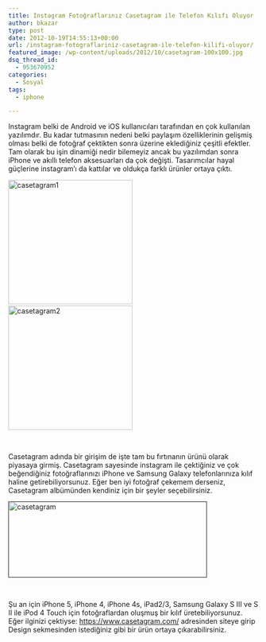 ```yaml
---
title: Instagram Fotoğraflarınız Casetagram ile Telefon Kılıfı Oluyor
author: bkazar
type: post
date: 2012-10-19T14:55:13+00:00
url: /instagram-fotograflariniz-casetagram-ile-telefon-kilifi-oluyor/
featured_image: /wp-content/uploads/2012/10/casetagram-100x100.jpg
dsq_thread_id:
  - 953670952
categories:
  - Sosyal
tags:
  - iphone

---
```

Instagram belki de Android ve iOS kullanıcıları tarafından en çok kullanılan yazılımdır. Bu kadar tutmasının nedeni belki paylaşım özelliklerinin gelişmiş olması belki de fotoğraf çektikten sonra üzerine eklediğiniz çeşitli efektler. Tam olarak bu işin dinamiği nedir bilemeyiz ancak bu yazılımdan sonra iPhone ve akıllı telefon aksesuarları da çok değişti. Tasarımcılar hayal güçlerine instagram’ı da kattılar ve oldukça farklı ürünler ortaya çıktı.

<a href="https://www.murekkep.org/instagram-fotograflariniz-casetagram-ile-telefon-kilifi-oluyor-8647/casetagram1" rel="attachment wp-att-8654"><img class="alignnone size-medium wp-image-8654" title="casetagram1" src="https://www.murekkep.org/wp-content/uploads/2012/10/casetagram1-250x250.jpg" alt="casetagram1" width="250" height="250" srcset="https://www.murekkep.org/wp-content/uploads/2012/10/casetagram1-250x250.jpg 250w, https://www.murekkep.org/wp-content/uploads/2012/10/casetagram1-150x150.jpg 150w, https://www.murekkep.org/wp-content/uploads/2012/10/casetagram1-400x400.jpg 400w, https://www.murekkep.org/wp-content/uploads/2012/10/casetagram1-100x100.jpg 100w, https://www.murekkep.org/wp-content/uploads/2012/10/casetagram1-50x50.jpg 50w, https://www.murekkep.org/wp-content/uploads/2012/10/casetagram1-125x125.jpg 125w, https://www.murekkep.org/wp-content/uploads/2012/10/casetagram1.jpg 560w" sizes="(max-width: 250px) 100vw, 250px" /></a>                               <img class="alignnone size-medium wp-image-8655" title="casetagram2" src="https://www.murekkep.org/wp-content/uploads/2012/10/casetagram2-250x250.jpg" alt="casetagram2" width="250" height="250" srcset="https://www.murekkep.org/wp-content/uploads/2012/10/casetagram2-250x250.jpg 250w, https://www.murekkep.org/wp-content/uploads/2012/10/casetagram2-150x150.jpg 150w, https://www.murekkep.org/wp-content/uploads/2012/10/casetagram2-400x400.jpg 400w, https://www.murekkep.org/wp-content/uploads/2012/10/casetagram2-100x100.jpg 100w, https://www.murekkep.org/wp-content/uploads/2012/10/casetagram2-50x50.jpg 50w, https://www.murekkep.org/wp-content/uploads/2012/10/casetagram2-125x125.jpg 125w, https://www.murekkep.org/wp-content/uploads/2012/10/casetagram2.jpg 560w" sizes="(max-width: 250px) 100vw, 250px" />

&nbsp;

Casetagram adında bir girişim de işte tam bu fırtınanın ürünü olarak piyasaya girmiş. Casetagram sayesinde instagram ile çektiğiniz ve çok beğendiğiniz fotoğraflarınızı iPhone ve Samsung Galaxy telefonlarınıza kılıf haline getirebiliyorsunuz. Eğer ben iyi fotoğraf çekemem derseniz, Casetagram albümünden kendiniz için bir şeyler seçebilirsiniz.

[<img class="aligncenter size-large wp-image-8648" title="casetagram" src="https://www.murekkep.org/wp-content/uploads/2012/10/casetagram-400x153.jpg" alt="casetagram" width="400" height="153" srcset="https://www.murekkep.org/wp-content/uploads/2012/10/casetagram-400x153.jpg 400w, https://www.murekkep.org/wp-content/uploads/2012/10/casetagram-50x19.jpg 50w, https://www.murekkep.org/wp-content/uploads/2012/10/casetagram-300x115.jpg 300w, https://www.murekkep.org/wp-content/uploads/2012/10/casetagram.jpg 1291w" sizes="(max-width: 400px) 100vw, 400px" />]()

&nbsp;

Şu an için iPhone 5, iPhone 4, iPhone 4s, iPad2/3, Samsung Galaxy S III ve S II ile iPod 4 Touch için fotoğraflardan oluşmuş bir kılıf üretebiliyorsunuz. Eğer ilginizi çektiyse: <https://www.casetagram.com/> adresinden siteye girip Design sekmesinden istediğiniz gibi bir ürün ortaya çıkarabilirsiniz.
